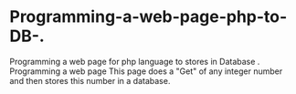 # Programming-a-web-page-php-to-DB-.
Programming a web page for php language to  stores in Database .
Programming a web page This page does a "Get" of any integer number and then stores this number in a database.
